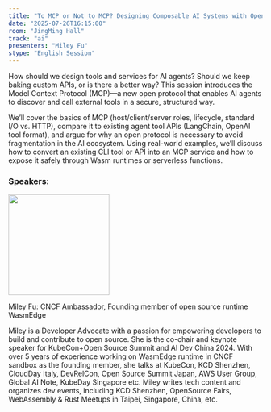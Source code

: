 ```yaml
---
title: "To MCP or Not to MCP? Designing Composable AI Systems with Open Protocols"
date: "2025-07-26T16:15:00"
room: "JingMing Hall"
track: "ai"
presenters: "Miley Fu"
stype: "English Session"
---
```


How should we design tools and services for AI agents? Should we keep baking custom APIs, or is there a better way? This session introduces the Model Context Protocol (MCP)—a new open protocol that enables AI agents to discover and call external tools in a secure, structured way.

We’ll cover the basics of MCP (host/client/server roles, lifecycle, standard I/O vs. HTTP), compare it to existing agent tool APIs (LangChain, OpenAI tool format), and argue for why an open protocol is necessary to avoid fragmentation in the AI ecosystem. Using real-world examples, we’ll discuss how to convert an existing CLI tool or API into an MCP service and how to expose it safely through Wasm runtimes or serverless functions.

### Speakers:


<img src="https://sessionize.com/image/89e3-400o400o1-aEenhyjXuvVhxsBLwPP3Br.jpg" width="200" /><br/>

Miley Fu: CNCF Ambassador, Founding member of open source runtime WasmEdge

Miley is a Developer Advocate with a passion for empowering developers to build and contribute to open source. She is the co-chair and keynote speaker for KubeCon+Open Source Summit and AI Dev China 2024. With over 5 years of experience working on WasmEdge runtime in CNCF sandbox as the founding member, she talks at KubeCon, KCD Shenzhen, CloudDay Italy, DevRelCon, Open Source Summit Japan, AWS User Group, Global AI Note, KubeDay Singapore etc. Miley writes tech content and organizes dev events, including KCD Shenzhen, OpenSource Fairs, WebAssembly & Rust Meetups in Taipei, Singapore, China, etc.